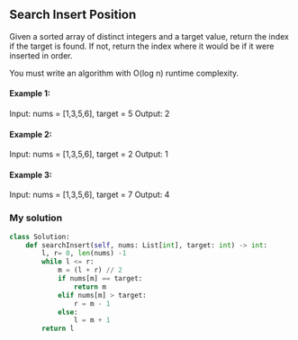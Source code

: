 ## Search Insert Position

Given a sorted array of distinct integers and a target value, return the index if the target is found. If not, return the index where it would be if it were inserted in order.

You must write an algorithm with O(log n) runtime complexity.

#### Example 1:
Input: nums = [1,3,5,6], target = 5
Output: 2

#### Example 2:
Input: nums = [1,3,5,6], target = 2
Output: 1

#### Example 3:
Input: nums = [1,3,5,6], target = 7
Output: 4

### My solution
```python
class Solution:
    def searchInsert(self, nums: List[int], target: int) -> int:
        l, r= 0, len(nums) -1
        while l <= r:
            m = (l + r) // 2
            if nums[m] == target:
                return m
            elif nums[m] > target:
                r = m - 1
            else:  
                l = m + 1
        return l 

```